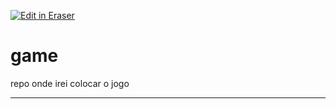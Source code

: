 <p><a target="_blank" href="https://app.eraser.io/workspace/GAopBGMRWeKqTGlKxUcK" id="edit-in-eraser-github-link"><img alt="Edit in Eraser" src="https://firebasestorage.googleapis.com/v0/b/second-petal-295822.appspot.com/o/images%2Fgithub%2FOpen%20in%20Eraser.svg?alt=media&amp;token=968381c8-a7e7-472a-8ed6-4a6626da5501"></a></p>

# game
repo onde irei colocar o jogo



---





<!--- Eraser file: https://app.eraser.io/workspace/GAopBGMRWeKqTGlKxUcK --->
